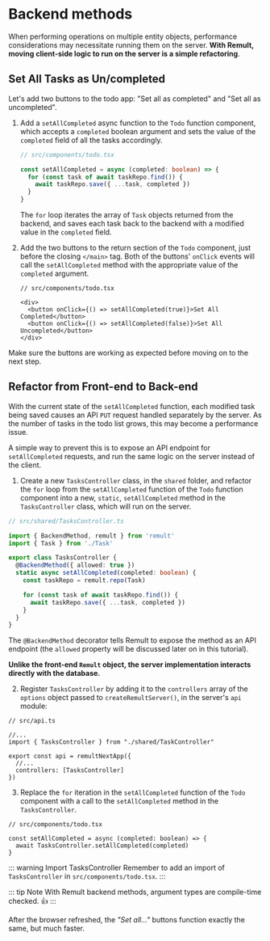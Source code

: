 # Backend methods

When performing operations on multiple entity objects, performance considerations may necessitate running them on the server. **With Remult, moving client-side logic to run on the server is a simple refactoring**.

## Set All Tasks as Un/completed

Let's add two buttons to the todo app: "Set all as completed" and "Set all as uncompleted".

1. Add a `setAllCompleted` async function to the `Todo` function component, which accepts a `completed` boolean argument and sets the value of the `completed` field of all the tasks accordingly.

   ```ts
   // src/components/todo.tsx

   const setAllCompleted = async (completed: boolean) => {
     for (const task of await taskRepo.find()) {
       await taskRepo.save({ ...task, completed })
     }
   }
   ```

   The `for` loop iterates the array of `Task` objects returned from the backend, and saves each task back to the backend with a modified value in the `completed` field.

2. Add the two buttons to the return section of the `Todo` component, just before the closing `</main>` tag. Both of the buttons' `onClick` events will call the `setAllCompleted` method with the appropriate value of the `completed` argument.

   ```tsx
   // src/components/todo.tsx

   <div>
     <button onClick={() => setAllCompleted(true)}>Set All Completed</button>
     <button onClick={() => setAllCompleted(false)}>Set All Uncompleted</button>
   </div>
   ```

Make sure the buttons are working as expected before moving on to the next step.

## Refactor from Front-end to Back-end

With the current state of the `setAllCompleted` function, each modified task being saved causes an API `PUT` request handled separately by the server. As the number of tasks in the todo list grows, this may become a performance issue.

A simple way to prevent this is to expose an API endpoint for `setAllCompleted` requests, and run the same logic on the server instead of the client.

1. Create a new `TasksController` class, in the `shared` folder, and refactor the `for` loop from the `setAllCompleted` function of the `Todo` function component into a new, `static`, `setAllCompleted` method in the `TasksController` class, which will run on the server.

```ts
// src/shared/TasksController.ts

import { BackendMethod, remult } from 'remult'
import { Task } from './Task'

export class TasksController {
  @BackendMethod({ allowed: true })
  static async setAllCompleted(completed: boolean) {
    const taskRepo = remult.repo(Task)

    for (const task of await taskRepo.find()) {
      await taskRepo.save({ ...task, completed })
    }
  }
}
```

The `@BackendMethod` decorator tells Remult to expose the method as an API endpoint (the `allowed` property will be discussed later on in this tutorial).

**Unlike the front-end `Remult` object, the server implementation interacts directly with the database.**

2. Register `TasksController` by adding it to the `controllers` array of the `options` object passed to `createRemultServer()`, in the server's `api` module:

```ts{4,8}
// src/api.ts

//...
import { TasksController } from "./shared/TaskController"

export const api = remultNextApp({
  //...
  controllers: [TasksController]
})
```

3. Replace the `for` iteration in the `setAllCompleted` function of the `Todo` component with a call to the `setAllCompleted` method in the `TasksController`.

```tsx{4}
// src/components/todo.tsx

const setAllCompleted = async (completed: boolean) => {
  await TasksController.setAllCompleted(completed)
}
```

::: warning Import TasksController
Remember to add an import of `TasksController` in `src/components/todo.tsx`.
:::

::: tip Note
With Remult backend methods, argument types are compile-time checked. :thumbsup:
:::

After the browser refreshed, the _"Set all..."_ buttons function exactly the same, but much faster.
